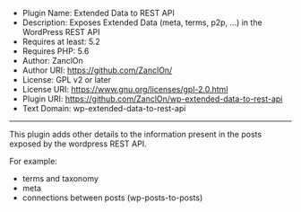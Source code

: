  * Plugin Name: Extended Data to REST API
 * Description: Exposes Extended Data (meta, terms, p2p, ...) in the WordPress REST API
 * Requires at least: 5.2
 * Requires PHP:      5.6
 * Author: ZanclOn
 * Author URI: https://github.com/ZanclOn/
 * License: GPL v2 or later
 * License URI: https://www.gnu.org/licenses/gpl-2.0.html
 * Plugin URI: https://github.com/ZanclOn/wp-extended-data-to-rest-api
 * Text Domain: wp-extended-data-to-rest-api




******************


This plugin adds other details to the information present in the posts exposed by the wordpress REST API.

For example:

- terms and taxonomy
- meta
- connections between posts (wp-posts-to-posts)
